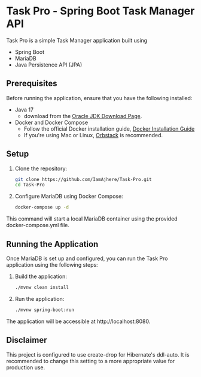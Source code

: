 # Task Pro - Spring Boot Task Manager API

Task Pro is a simple Task Manager application built using 
- Spring Boot
- MariaDB
- Java Persistence API (JPA)

## Prerequisites

Before running the application, ensure that you have the following installed:

- Java 17 
  - download from the [Oracle JDK Download Page](https://www.oracle.com/java/technologies/downloads/#java17).
- Docker and Docker Compose
  - Follow the official Docker installation guide, [Docker Installation Guide](https://docs.docker.com/get-docker/)
  - If you're using Mac or Linux, [Orbstack](https://orbstack.dev/) is recommended.

## Setup

1. Clone the repository:

   ```bash
   git clone https://github.com/IamAjhere/Task-Pro.git
   cd Task-Pro
2. Configure MariaDB using Docker Compose:

    ```bash
   docker-compose up -d
This command will start a local MariaDB container using the provided docker-compose.yml file.

## Running the Application
Once MariaDB is set up and configured, you can run the Task Pro application using the following steps:

1. Build the application:

    ```bash
    ./mvnw clean install
2. Run the application:

    ```bash
    ./mvnw spring-boot:run

The application will be accessible at http://localhost:8080.

## Disclaimer
This project is configured to use create-drop for Hibernate's ddl-auto. It is recommended to change this setting to a more appropriate value for production use.